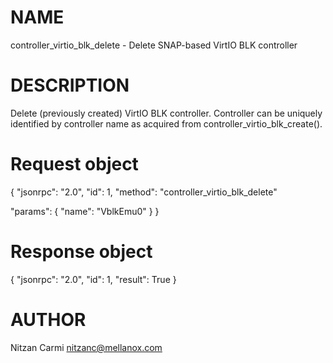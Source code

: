 # NAME

controller_virtio_blk_delete - Delete SNAP-based VirtIO BLK controller

# DESCRIPTION

Delete (previously created) VirtIO BLK controller.
Controller can be uniquely identified by controller name
as acquired from controller_virtio_blk_create().

# Request object

{
  "jsonrpc": "2.0",
  "id": 1,
  "method": "controller_virtio_blk_delete"

  "params": {
    "name": "VblkEmu0"
  }
}

# Response object

{
  "jsonrpc": "2.0",
  "id": 1,
  "result": True
}


# AUTHOR

Nitzan Carmi <nitzanc@mellanox.com>
